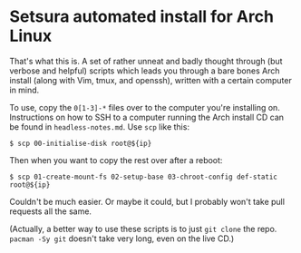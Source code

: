 Setsura automated install for Arch Linux
========================================

That's what this is. A set of rather unneat and badly thought through (but
verbose and helpful) scripts which leads you through a bare bones Arch install
(along with Vim, tmux, and openssh), written with a certain computer in mind.

To use, copy the `0[1-3]-*` files over to the computer you're installing on.
Instructions on how to SSH to a computer running the Arch install CD can be
found in `headless-notes.md`. Use `scp` like this:

    $ scp 00-initialise-disk root@${ip}

Then when you want to copy the rest over after a reboot:

    $ scp 01-create-mount-fs 02-setup-base 03-chroot-config def-static root@${ip}

Couldn't be much easier. Or maybe it could, but I probably won't take pull
requests all the same.

(Actually, a better way to use these scripts is to just `git clone` the repo.
`pacman -Sy git` doesn't take very long, even on the live CD.)
